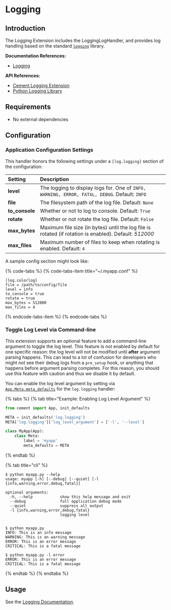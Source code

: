 # Logging

## Introduction

The Logging Extension includes the LoggingLogHandler, and provides log handling based on the standard [`logging`](https://docs.python.org/3.6/library/logging.html#logging.Logger) library.

**Documentation References:**

* [Logging](../core-foundation/logging-1.md)

**API References:**

* [Cement Logging Extension](https://cement.readthedocs.io/en/3.0/api/ext/ext_logging/)
* [Python Logging Library](https://docs.python.org/3/library/logging.html)

## Requirements

* No external dependencies

## Configuration

### Application Configuration Settings

This handler honors the following settings under a `[log.logging]` section of the configuration:

| **Setting** | **Description** |
| :--- | :--- |
| **level** | The logging to display logs for. One of `INFO, WARNING, ERROR, FATAL, DEBUG`. Default: `INFO` |
| **file** | The filesystem path of the log file.  Default: `None` |
| **to\_console** | Whether or not to log to console.  Default: `True` |
| **rotate** | Whether or not rotate the log file.  Default: `False` |
| **max\_bytes** | Maximum file size \(in bytes\) until the log file is rotated \(if rotation is enabled\).  Default: _512000_ |
| **max\_files** | Maximum number of files to keep when rotating is enabled.  Default: `4` |



A sample config section might look like:

{% code-tabs %}
{% code-tabs-item title="~/.myapp.conf" %}
```text
[log.colorlog]
file = /path/to/config/file
level = info
to_console = true
rotate = true
max_bytes = 512000
max_files = 4
```
{% endcode-tabs-item %}
{% endcode-tabs %}

### **Toggle Log Level via Command-line**

This extension supports an optional feature to add a command-line argument to toggle the log level. This feature is not enabled by default for one specific reason: the log level will not be modified until **after** argument parsing happens. This can lead to a lot of confusion for developers who might not see their debug logs from a `pre_setup` hook, or anything that happens before argument parsing completes. For this reason, you should use this feature with caution and thus we disable it by default.

You can enable the log level argument by setting via [`App.Meta.meta_defaults`](https://cement.readthedocs.io/en/3.0/api/core/foundation/#cement.core.foundation.App.Meta.meta_defaults) for the `log.logging` handler:

{% tabs %}
{% tab title="Example: Enabling Log Level Argument" %}
```python
from cement import App, init_defaults

META = init_defaults('log.logging')
META['log.logging']['log_level_argument'] = ['-l', '--level']

class MyApp(App):
    class Meta:
        label = 'myapp'
        meta_defaults = META
```
{% endtab %}

{% tab title="cli" %}
```text
$ python myapp.py --help
usage: myapp [-h] [--debug] [--quiet] [-l {info,warning,error,debug,fatal}]

optional arguments:
  -h, --help            show this help message and exit
  --debug               full application debug mode
  --quiet               suppress all output
  -l {info,warning,error,debug,fatal}
                        logging level


$ python myapp.py
INFO: This is an info message
WARNING: This is an warning message
ERROR: This is an error message
CRITICAL: This is a fatal message

$ python myapp.py -l error
ERROR: This is an error message
CRITICAL: This is a fatal message
```
{% endtab %}
{% endtabs %}

## Usage

See the [Logging Documentation](../core-foundation/logging-1.md).

